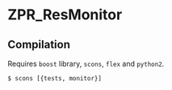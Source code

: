 # ZPR_ResMonitor
## Compilation
Requires `boost` library, `scons`, `flex` and `python2`.

```
$ scons [{tests, monitor}]
```

